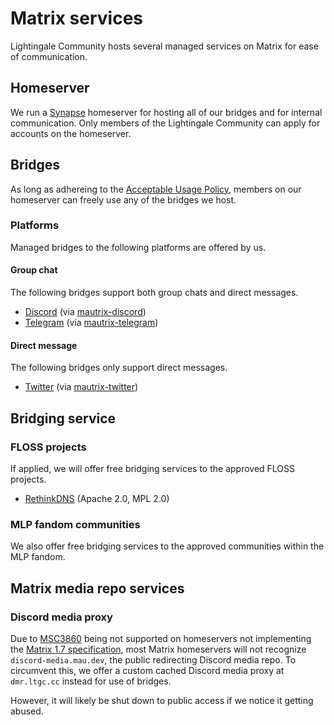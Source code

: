# Matrix services
Lightingale Community hosts several managed services on Matrix for ease of communication.

## Homeserver
We run a [Synapse](https://github.com/matrix-org/synapse) homeserver for hosting all of our bridges and for internal communication. Only members of the Lightingale Community can apply for accounts on the homeserver.

## Bridges
As long as adhereing to the [Acceptable Usage Policy](/ltgc/aup.html), members on our homeserver can freely use any of the bridges we host.

### Platforms
Managed bridges to the following platforms are offered by us.

#### Group chat
The following bridges support both group chats and direct messages.

* [Discord](https://discord.com) (via [mautrix-discord](https://github.com/mautrix/discord))
* [Telegram](https://telegram.org) (via [mautrix-telegram](https://github.com/mautrix/telegram))

#### Direct message
The following bridges only support direct messages.

* [Twitter](https://twitter.com) (via [mautrix-twitter](https://github.com/mautrix/twitter))

## Bridging service
### FLOSS projects
If applied, we will offer free bridging services to the approved FLOSS projects.

* [RethinkDNS](https://rethinkdns.com) (Apache 2.0, MPL 2.0)

### MLP fandom communities
We also offer free bridging services to the approved communities within the MLP fandom.

## Matrix media repo services
### Discord media proxy
Due to [MSC3860](https://github.com/matrix-org/matrix-spec-proposals/pull/3860) being not supported on homeservers not implementing the [Matrix 1.7 specification](https://github.com/matrix-org/synapse/issues/15661), most Matrix homeservers will not recognize `discord-media.mau.dev`, the public redirecting Discord media repo. To circumvent this, we offer a custom cached Discord media proxy at `dmr.ltgc.cc` instead for use of bridges.

However, it will likely be shut down to public access if we notice it getting abused.